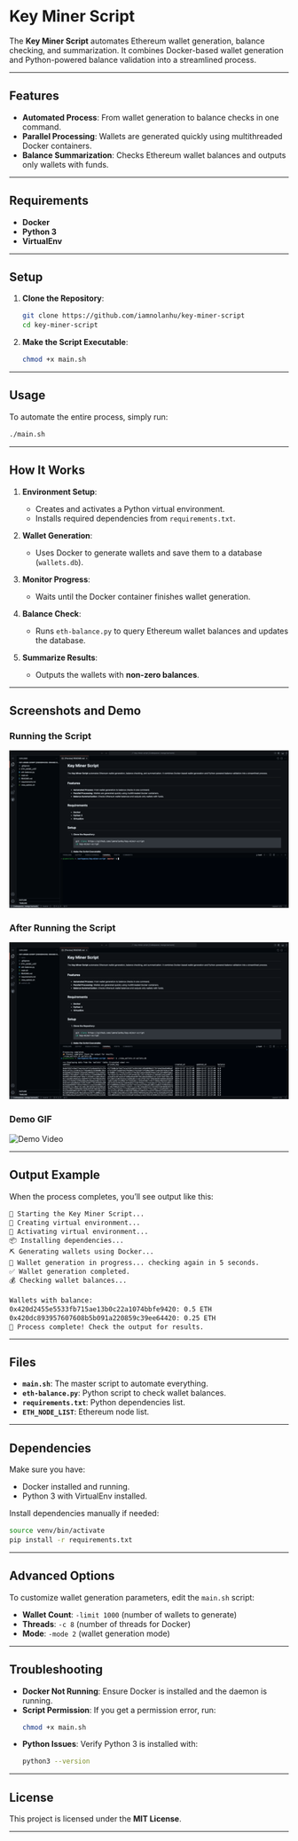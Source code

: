 # **Key Miner Script**

<!-- Author: Nolan Hu | https://nolanhu.com -->

The **Key Miner Script** automates Ethereum wallet generation, balance checking, and summarization. It combines Docker-based wallet generation and Python-powered balance validation into a streamlined process.

---

## **Features**

- **Automated Process**: From wallet generation to balance checks in one command.  
- **Parallel Processing**: Wallets are generated quickly using multithreaded Docker containers.  
- **Balance Summarization**: Checks Ethereum wallet balances and outputs only wallets with funds.  

---

## **Requirements**

- **Docker**  
- **Python 3**  
- **VirtualEnv**  

---

## **Setup**

1. **Clone the Repository**:
   ```bash
   git clone https://github.com/iamnolanhu/key-miner-script
   cd key-miner-script
   ```

2. **Make the Script Executable**:
   ```bash
   chmod +x main.sh
   ```

---

## **Usage**

To automate the entire process, simply run:

```bash
./main.sh
```

---

## **How It Works**

1. **Environment Setup**:
   - Creates and activates a Python virtual environment.
   - Installs required dependencies from `requirements.txt`.

2. **Wallet Generation**:
   - Uses Docker to generate wallets and save them to a database (`wallets.db`).

3. **Monitor Progress**:
   - Waits until the Docker container finishes wallet generation.

4. **Balance Check**:
   - Runs `eth-balance.py` to query Ethereum wallet balances and updates the database.

5. **Summarize Results**:
   - Outputs the wallets with **non-zero balances**.

---

## **Screenshots and Demo**

### **Running the Script**
![Start Script](images/start.png)

### **After Running the Script**
![After Running](images/after-running.png)

### **Demo GIF**
![Demo Video](images/main.gif)

---

## **Output Example**

When the process completes, you’ll see output like this:

```
🚀 Starting the Key Miner Script...
🔧 Creating virtual environment...
🔷 Activating virtual environment...
📦 Installing dependencies...
⛏️ Generating wallets using Docker...
💭 Wallet generation in progress... checking again in 5 seconds.
✅ Wallet generation completed.
💰 Checking wallet balances...

Wallets with balance:
0x420d2455e5533fb715ae13b0c22a1074bbfe9420: 0.5 ETH
0x420dc893957607608b5b091a220859c39ee64420: 0.25 ETH
🎉 Process complete! Check the output for results.
```

---

## **Files**

- **`main.sh`**: The master script to automate everything.
- **`eth-balance.py`**: Python script to check wallet balances.
- **`requirements.txt`**: Python dependencies list.
- **`ETH_NODE_LIST`**: Ethereum node list.

---

## **Dependencies**

Make sure you have:
- Docker installed and running.
- Python 3 with VirtualEnv installed.

Install dependencies manually if needed:
```bash
source venv/bin/activate
pip install -r requirements.txt
```

---

## **Advanced Options**

To customize wallet generation parameters, edit the `main.sh` script:

- **Wallet Count**: `-limit 1000` (number of wallets to generate)
- **Threads**: `-c 8` (number of threads for Docker)
- **Mode**: `-mode 2` (wallet generation mode)

---

## **Troubleshooting**

- **Docker Not Running**: Ensure Docker is installed and the daemon is running.
- **Script Permission**: If you get a permission error, run:
   ```bash
   chmod +x main.sh
   ```
- **Python Issues**: Verify Python 3 is installed with:
   ```bash
   python3 --version
   ```

---

## **License**

This project is licensed under the **MIT License**.

---
